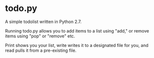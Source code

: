 # todo.py
A simple todolist written in Python 2.7.

Running todo.py allows you to add items to a list using "add," or remove items using "pop" or "remove" etc.

Print shows you your list, write writes it to a designated file for you, and read pulls it from a pre-existing file.
